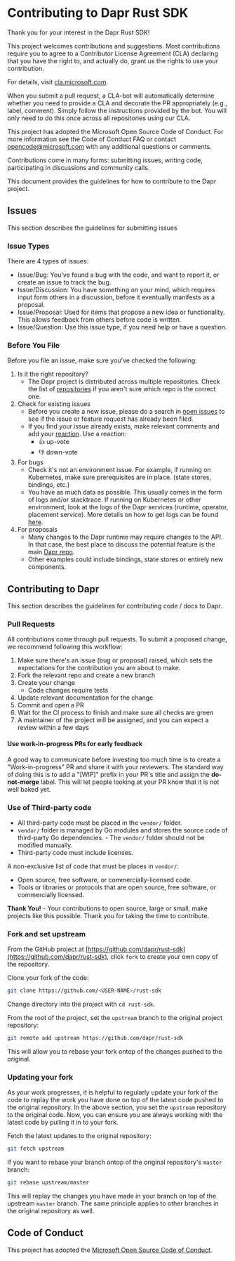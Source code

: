 # Contributing to Dapr Rust SDK

Thank you for your interest in the Dapr Rust SDK!

This project welcomes contributions and suggestions. Most contributions require you to
agree to a Contributor License Agreement (CLA) declaring that you have the right to,
and actually do, grant us the rights to use your contribution.

For details, visit [cla.microsoft.com](https://cla.microsoft.com).

When you submit a pull request, a CLA-bot will automatically determine whether you need
to provide a CLA and decorate the PR appropriately (e.g., label, comment). Simply follow the
instructions provided by the bot. You will only need to do this once across all repositories using our CLA.

This project has adopted the Microsoft Open Source Code of Conduct.
For more information see the Code of Conduct FAQ
or contact opencode@microsoft.com with any additional questions or comments.

Contributions come in many forms: submitting issues, writing code, participating in discussions and community calls.

This document provides the guidelines for how to contribute to the Dapr project.

## Issues

This section describes the guidelines for submitting issues

### Issue Types

There are 4 types of issues:

- Issue/Bug: You've found a bug with the code, and want to report it, or create an issue to track the bug.
- Issue/Discussion: You have something on your mind, which requires input form others in a discussion, before it eventually manifests as a proposal.
- Issue/Proposal: Used for items that propose a new idea or functionality. This allows feedback from others before code is written.
- Issue/Question: Use this issue type, if you need help or have a question.

### Before You File

Before you file an issue, make sure you've checked the following:

1. Is it the right repository?
   - The Dapr project is distributed across multiple repositories. Check the list of [repositories](https://github.com/dapr) if you aren't sure which repo is the correct one.
1. Check for existing issues
   - Before you create a new issue, please do a search in [open issues](https://github.com/dapr/dapr/issues) to see if the issue or feature request has already been filed.
   - If you find your issue already exists, make relevant comments and add your [reaction](https://github.com/blog/2119-add-reaction-to-pull-requests-issues-and-comments). Use a reaction:
     - 👍 up-vote
     - 👎 down-vote
1. For bugs
   - Check it's not an environment issue. For example, if running on Kubernetes, make sure prerequisites are in place. (state stores, bindings, etc.)
   - You have as much data as possible. This usually comes in the form of logs and/or stacktrace. If running on Kubernetes or other environment, look at the logs of the Dapr services (runtime, operator, placement service). More details on how to get logs can be found [here](https://docs.dapr.io/operations/troubleshooting/logs-troubleshooting/).
1. For proposals
   - Many changes to the Dapr runtime may require changes to the API. In that case, the best place to discuss the potential feature is the main [Dapr repo](https://github.com/dapr/dapr).
   - Other examples could include bindings, state stores or entirely new components.

## Contributing to Dapr

This section describes the guidelines for contributing code / docs to Dapr.

### Pull Requests

All contributions come through pull requests. To submit a proposed change, we recommend following this workflow:

1. Make sure there's an issue (bug or proposal) raised, which sets the expectations for the contribution you are about to make.
1. Fork the relevant repo and create a new branch
1. Create your change
   - Code changes require tests
1. Update relevant documentation for the change
1. Commit and open a PR
1. Wait for the CI process to finish and make sure all checks are green
1. A maintainer of the project will be assigned, and you can expect a review within a few days

#### Use work-in-progress PRs for early feedback

A good way to communicate before investing too much time is to create a "Work-in-progress" PR and share it with your reviewers. The standard way of doing this is to add a "[WIP]" prefix in your PR's title and assign the **do-not-merge** label. This will let people looking at your PR know that it is not well baked yet.

### Use of Third-party code

- All third-party code must be placed in the `vendor/` folder.
- `vendor/` folder is managed by Go modules and stores the source code of third-party Go dependencies. - The `vendor/` folder should not be modified manually.
- Third-party code must include licenses.

A non-exclusive list of code that must be places in `vendor/`:

- Open source, free software, or commercially-licensed code.
- Tools or libraries or protocols that are open source, free software, or commercially licensed.

**Thank You!** - Your contributions to open source, large or small, make projects like this possible. Thank you for taking the time to contribute.

### Fork and set upstream

From the GitHub project at [https://github.com/dapr/rust-sdk](https://github.com/dapr/rust-sdk), click `fork` to create your own copy of the repository.

Clone your fork of the code:

```bash
git clone https://github.com/<USER-NAME>/rust-sdk
```

Change directory into the project with `cd rust-sdk`.

From the root of the project, set the `upstream` branch to the original project repository:

```bash
git remote add upstream https://github.com/dapr/rust-sdk
```

This will allow you to rebase your fork ontop of the changes pushed to the original.

### Updating your fork

As your work progresses, it is helpful to regularly update your fork of the code to replay the work you have done on top of the latest code pushed to the original repository. In the above section, you set the `upstream` repository to the original code. Now, you can ensure you are always working with the latest code by pulling it in to your fork.

Fetch the latest updates to the original repository:

```bash
git fetch upstream
```

If you want to rebase your branch ontop of the original repository's `master` branch:

```bash
git rebase upstream/master
```

This will replay the changes you have made in your branch on top of the upstream `master` branch. The same principle applies to other branches in the original repository as well.

## Code of Conduct

This project has adopted the [Microsoft Open Source Code of Conduct](https://opensource.microsoft.com/codeofconduct/).
